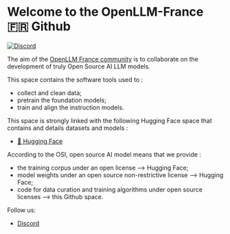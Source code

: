 # Welcome to the OpenLLM-France 🇫🇷 Github

[![Discord](https://img.shields.io/discord/1118901058282999911?color=768AD4&label=discord&logo=https%3A%2F%2Fdiscordapp.com%2Fassets%2F8c9701b98ad4372b58f13fd9f65f966e.svg)](https://discord.gg/tZf7BR4dY7)

The aim of the [OpenLLM France community](https://www.openllm-france.fr) is to collaborate on the development of truly Open Source AI LLM models.

This space contains the software tools used to :
* collect and clean data;
* pretrain the foundation models;
* train and align the instruction models.

This space is strongly linked with the following Hugging Face space that contains and details datasets and models :
* [🤗 Hugging Face](https://huggingface.co/OpenLLM-France)

According to the OSI, open source AI model means that we provide :
* the training corpus under an open license --> Hugging Face;
* model weights under an open source non-restrictive license --> Hugging Face;
* code for data curation and training algorithms under open source licenses --> this Github space.

Follow us:
* [Discord](https://discord.gg/tZf7BR4dY7)


